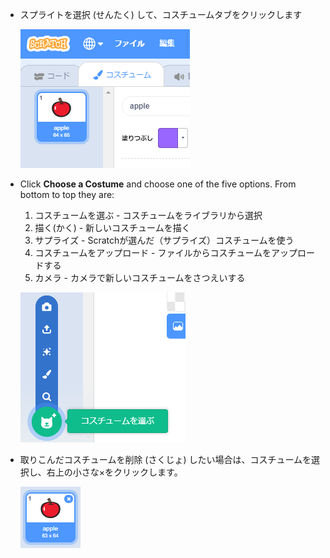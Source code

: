 - スプライトを選択 (せんたく) して、コスチュームタブをクリックします
    
    ![コスチュームタブ](images/costumes_tab.png)

- Click **Choose a Costume** and choose one of the five options. From bottom to top they are:
    
    1. コスチュームを選ぶ - コスチュームをライブラリから選択
    2. 描く(かく) - 新しいコスチュームを描く
    3. サプライズ - Scratchが選んだ（サプライズ）コスチュームを使う
    4. コスチュームをアップロード - ファイルからコスチュームをアップロードする
    5. カメラ - カメラで新しいコスチュームをさつえいする
    
    ![選択画面](images/choose_location.png)

- 取りこんだコスチュームを削除 (さくじょ) したい場合は、コスチュームを選択し、右上の小さな×をクリックします。
    
    ![コスチュームを削除](images/delete_costume.png)